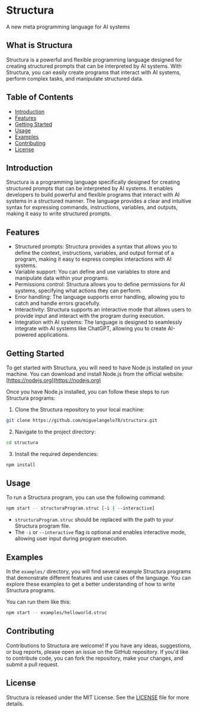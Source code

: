 # Structura
A new meta programming language for AI systems

## What is Structura

Structura is a powerful and flexible programming language designed for creating structured prompts that can be interpreted by AI systems. With Structura, you can easily create programs that interact with AI systems, perform complex tasks, and manipulate structured data.

## Table of Contents
- [Introduction](#introduction)
- [Features](#features)
- [Getting Started](#getting-started)
- [Usage](#usage)
- [Examples](#examples)
- [Contributing](#contributing)
- [License](#license)

## Introduction

Structura is a programming language specifically designed for creating structured prompts that can be interpreted by AI systems. It enables developers to build powerful and flexible programs that interact with AI systems in a structured manner. The language provides a clear and intuitive syntax for expressing commands, instructions, variables, and outputs, making it easy to write structured prompts.

## Features

- Structured prompts: Structura provides a syntax that allows you to define the context, instructions, variables, and output format of a program, making it easy to express complex interactions with AI systems.
- Variable support: You can define and use variables to store and manipulate data within your programs.
- Permissions control: Structura allows you to define permissions for AI systems, specifying what actions they can perform.
- Error handling: The language supports error handling, allowing you to catch and handle errors gracefully.
- Interactivity: Structura supports an interactive mode that allows users to provide input and interact with the program during execution.
- Integration with AI systems: The language is designed to seamlessly integrate with AI systems like ChatGPT, allowing you to create AI-powered applications.

## Getting Started

To get started with Structura, you will need to have Node.js installed on your machine. You can download and install Node.js from the official website: [https://nodejs.org](https://nodejs.org)

Once you have Node.js installed, you can follow these steps to run Structura programs:

1. Clone the Structura repository to your local machine:

```bash
git clone https://github.com/miguelangelo78/structura.git
```

2. Navigate to the project directory:

```bash
cd structura
```

3. Install the required dependencies:

```bash
npm install
```


## Usage

To run a Structura program, you can use the following command:

```bash
npm start -- structuraProgram.struc [-i | --interactive]
```

- `structuraProgram.struc` should be replaced with the path to your Structura program file.
- The `-i` or `--interactive` flag is optional and enables interactive mode, allowing user input during program execution.

## Examples

In the `examples/` directory, you will find several example Structura programs that demonstrate different features and use cases of the language. You can explore these examples to get a better understanding of how to write Structura programs.

You can run them like this:
```bash
npm start -- examples/helloworld.struc
```

## Contributing

Contributions to Structura are welcome! If you have any ideas, suggestions, or bug reports, please open an issue on the GitHub repository. If you'd like to contribute code, you can fork the repository, make your changes, and submit a pull request.

## License

Structura is released under the MIT License. See the [LICENSE](LICENSE) file for more details.
